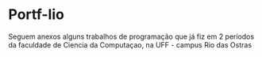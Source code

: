 # Portf-lio
Seguem anexos alguns trabalhos de programação que já fiz em 2 períodos da faculdade de Ciencia da Computaçao, na UFF - campus Rio das Ostras

